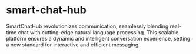 # smart-chat-hub
SmartChatHub revolutionizes communication, seamlessly blending real-time chat with cutting-edge natural language processing. This scalable platform ensures a dynamic and intelligent conversation experience, setting a new standard for interactive and efficient messaging.
